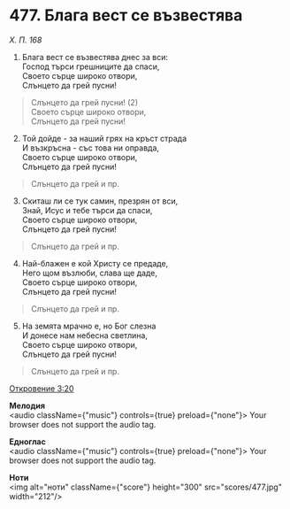 # 477. Блага вест се възвестява

_Х. П. 168_

1. Блага вест се възвестява днес за вси:  
Господ търси грешниците да спаси,  
Своето сърце широко отвори,  
Слънцето да грей пусни!  

> Слънцето да грей пусни! (2)  
> Своето сърце широко отвори,  
> Слънцето да грей пусни!

2. Той дойде - за наший грях на кръст страда  
И възкръсна - със това ни оправда,  
Своето сърце широко отвори,  
Слънцето да грей пусни!  

> Слънцето да грей и пр.  

3. Скиташ ли се тук самин, презрян от вси,  
Знай, Исус и тебе търси да спаси,  
Своето сърце широко отвори,  
Слънцето да грей пусни!  

> Слънцето да грей и пр.  

4. Най-блажен е кой Христу се предаде,  
Него щом възлюби, слава ще даде,  
Своето сърце широко отвори,  
Слънцето да грей пусни!  

> Слънцето да грей и пр.  

5. На земята мрачно е, но Бог слезна  
И донесе нам небесна светлина,  
Своето сърце широко отвори,  
Слънцето да грей пусни!  

> Слънцето да грей и пр.

[Откровение 3:20](http://biblia.bg/index.php?k=66&g=3&s=20)

**Мелодия**  
<audio className={"music"} controls={true} preload={"none"}>
    <source src="mp3/477.mp3" type="audio/mpeg"/>
    Your browser does not support the audio tag.
</audio>

**Едноглас**  
<audio className={"music"} controls={true} preload={"none"}>
    <source src="transp/477.mp3" type="audio/mpeg"/>
    Your browser does not support the audio tag.
</audio>

**Ноти**  
<img alt="ноти" className={"score"} height="300" src="scores/477.jpg" width="212"/>
